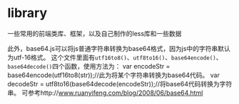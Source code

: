# library
一些常用的前端类库、框架，以及自己制作的less库和一些数据


此外，base64.js可以将js普通字符串转换为base64格式，因为js中的字符串默认为utf-16格式。
这个文件里面有`utf16to8()`、`utf8to16()`、`base64encode()`、`base64decode()`四个函数，使用方法为：
    var encodeStr = base64encode(utf16to8(str));//此为将某个字符串转换为base64代码。
    var decodeStr = utf8to16(base64decode(encodeStr));//将base64代码转换为字符串。
可参考http://www.ruanyifeng.com/blog/2008/06/base64.html
